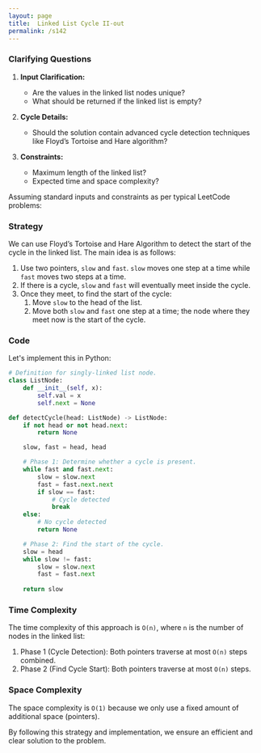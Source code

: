 ```yaml
---
layout: page
title:  Linked List Cycle II-out
permalink: /s142
---
```


### Clarifying Questions
1. **Input Clarification:**
   - Are the values in the linked list nodes unique?
   - What should be returned if the linked list is empty?
   
2. **Cycle Details:**
   - Should the solution contain advanced cycle detection techniques like Floyd’s Tortoise and Hare algorithm?
   
3. **Constraints:**
   - Maximum length of the linked list?
   - Expected time and space complexity?

Assuming standard inputs and constraints as per typical LeetCode problems:

### Strategy
We can use Floyd’s Tortoise and Hare Algorithm to detect the start of the cycle in the linked list. The main idea is as follows:
1. Use two pointers, `slow` and `fast`. `slow` moves one step at a time while `fast` moves two steps at a time.
2. If there is a cycle, `slow` and `fast` will eventually meet inside the cycle.
3. Once they meet, to find the start of the cycle:
   1. Move `slow` to the head of the list.
   2. Move both `slow` and `fast` one step at a time; the node where they meet now is the start of the cycle.

### Code
Let's implement this in Python:

```python
# Definition for singly-linked list node.
class ListNode:
    def __init__(self, x):
        self.val = x
        self.next = None

def detectCycle(head: ListNode) -> ListNode:
    if not head or not head.next:
        return None

    slow, fast = head, head

    # Phase 1: Determine whether a cycle is present.
    while fast and fast.next:
        slow = slow.next
        fast = fast.next.next
        if slow == fast:
            # Cycle detected
            break
    else:
        # No cycle detected
        return None

    # Phase 2: Find the start of the cycle.
    slow = head
    while slow != fast:
        slow = slow.next
        fast = fast.next
    
    return slow
```

### Time Complexity
The time complexity of this approach is `O(n)`, where `n` is the number of nodes in the linked list:
1. Phase 1 (Cycle Detection): Both pointers traverse at most `O(n)` steps combined.
2. Phase 2 (Find Cycle Start): Both pointers traverse at most `O(n)` steps.

### Space Complexity
The space complexity is `O(1)` because we only use a fixed amount of additional space (pointers).

By following this strategy and implementation, we ensure an efficient and clear solution to the problem.